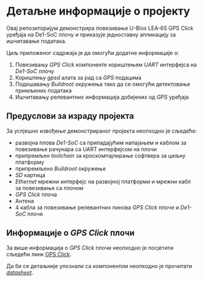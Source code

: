 # Детаљне информације о пројекту
Овај репозиторијум демонстрира повезивање U-Blox LEA-6S GPS Click уређаја на De1-SoC плочу и приказује једноставну апликацију за ишчитавање података.

Циљ приложеног садржаја је да омогући додатне информације о:
1. Повезивању *GPS Click* компоненте кориштењем *UART* интерфејса на *De1-SoC* плочу
2. Кориштењу *gpsd* алата за рад са *GPS* подацима
3. Подешавању *Buildroot* окружења тако да се омогући детектовање примљених података
4. Ишчитавању релевантних информација добијених од *GPS* уређаја

## Предуслови за израду пројекта

За успјешно извођење демонстрираног пројекта неопходно је сљедеће:
- развојна плова *De1-SoC* са припадајућим напајањем и каблом за повезивање рачунара са UART интерфејсом на плочи
- припремљен *toolchain* за кроскомпајлирање софтвера за циљну платформу
- припремљено *Buildroot* окружење
- *SD* картица
- *Ethernet* мрежни интерфејс на развојној платформи и мрежни кабл за повезивање са плочом
- *GPS Click* плоча
- Антена
- 4 кабла за повезивање релевантних пинова *GPS Click* плоче и *De1-SoC* плоче

## Информације о *GPS Click* плочи

За више информација о *GPS Click* плочи неопходно је посјетити сљедећи линк [GPS Click](https://www.mikroe.com/gps-click).

Да би се детаљније упознали са компонентом неопходно је прочитати  [*datasheet*](https://download.mikroe.com/documents/datasheets/LEA-6S_datasheet.pdf).
